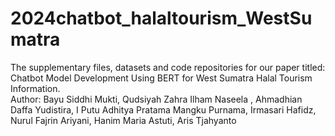 # 2024chatbot_halaltourism_WestSumatra
The supplementary files, datasets and code repositories for our paper titled: Chatbot Model Development Using BERT for West Sumatra Halal Tourism Information.\
Author: Bayu Siddhi Mukti, Qudsiyah Zahra Ilham Naseela , Ahmadhian Daffa Yudistira, I Putu Adhitya Pratama Mangku Purnama, Irmasari Hafidz, Nurul Fajrin Ariyani, Hanim Maria Astuti, Aris Tjahyanto
